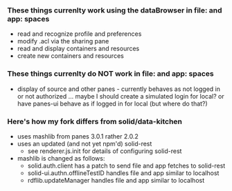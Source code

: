 ### These things currenlty work using the dataBrowser in file: and app: spaces

* read and recognize profile and preferences
* modify .acl via the sharing pane
* read and display containers and resources
* create new containers and resources

### These things currenlty do NOT work in file: and app: spaces

* display of source and other panes - currently behaves as not logged in or not authorized ... maybe I should create a simulated login for local? or have panes-ui behave as if logged in for local (but where do that?)

### Here's how my fork differs from solid/data-kitchen

* uses mashlib from panes 3.0.1 rather 2.0.2
* uses an updated (and not yet npm'd) solid-rest
  * see renderer.js.init for details of configuring solid-rest
* mashlib is changed as follows:
  * solid.auth.client has a patch to send file and app fetches to solid-rest
  * solid-ui.authn.offlineTestID handles file and app similar to localhost
  * rdflib.updateManager  handles file and app similar to localhost
